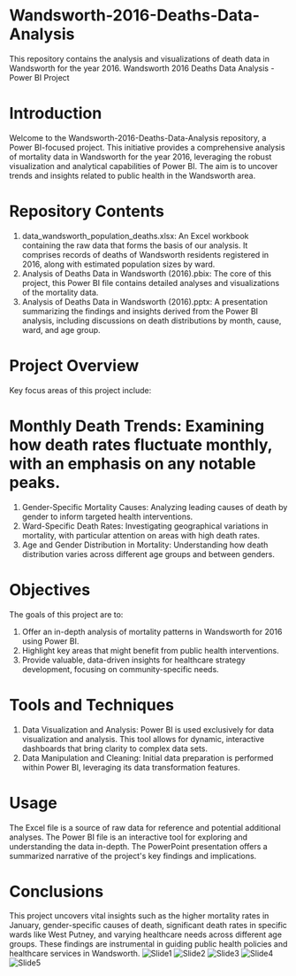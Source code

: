 # Wandsworth-2016-Deaths-Data-Analysis
This repository contains the analysis and visualizations of death data in Wandsworth for the year 2016. 
Wandsworth 2016 Deaths Data Analysis - Power BI Project
# Introduction
Welcome to the Wandsworth-2016-Deaths-Data-Analysis repository, a Power BI-focused project. This initiative provides a comprehensive analysis of mortality data in Wandsworth for the year 2016, leveraging the robust visualization and analytical capabilities of Power BI. The aim is to uncover trends and insights related to public health in the Wandsworth area.

# Repository Contents
1. data_wandsworth_population_deaths.xlsx: An Excel workbook containing the raw data that forms the basis of our analysis. It comprises records of deaths of Wandsworth residents registered in 2016, along with estimated population sizes by ward.
2. Analysis of Deaths Data in Wandsworth (2016).pbix: The core of this project, this Power BI file contains detailed analyses and visualizations of the mortality data.
3. Analysis of Deaths Data in Wandsworth (2016).pptx: A presentation summarizing the findings and insights derived from the Power BI analysis, including discussions on death distributions by month, cause, ward, and age group.
# Project Overview
Key focus areas of this project include:

# Monthly Death Trends: Examining how death rates fluctuate monthly, with an emphasis on any notable peaks.
1. Gender-Specific Mortality Causes: Analyzing leading causes of death by gender to inform targeted health interventions.
2. Ward-Specific Death Rates: Investigating geographical variations in mortality, with particular attention on areas with high death rates.
3. Age and Gender Distribution in Mortality: Understanding how death distribution varies across different age groups and between genders.
# Objectives
The goals of this project are to:

1. Offer an in-depth analysis of mortality patterns in Wandsworth for 2016 using Power BI.
2. Highlight key areas that might benefit from public health interventions.
3. Provide valuable, data-driven insights for healthcare strategy development, focusing on community-specific needs.
# Tools and Techniques
1. Data Visualization and Analysis: Power BI is used exclusively for data visualization and analysis. This tool allows for dynamic, interactive dashboards that bring clarity to complex data sets.
2. Data Manipulation and Cleaning: Initial data preparation is performed within Power BI, leveraging its data transformation features.
# Usage
The Excel file is a source of raw data for reference and potential additional analyses.
The Power BI file is an interactive tool for exploring and understanding the data in-depth.
The PowerPoint presentation offers a summarized narrative of the project's key findings and implications.
# Conclusions
This project uncovers vital insights such as the higher mortality rates in January, gender-specific causes of death, significant death rates in specific wards like West Putney, and varying healthcare needs across different age groups. These findings are instrumental in guiding public health policies and healthcare services in Wandsworth.
![Slide1](https://github.com/GitWithNeeraj/Wandsworth-2016-Deaths-Data-Analysis/assets/84373485/069e5605-e34f-4b0a-8bca-f1d484356436)
![Slide2](https://github.com/GitWithNeeraj/Wandsworth-2016-Deaths-Data-Analysis/assets/84373485/3c51bf7e-e5dd-4bf4-8e14-5481a0135604)
![Slide3](https://github.com/GitWithNeeraj/Wandsworth-2016-Deaths-Data-Analysis/assets/84373485/46ab505a-003f-429b-8bc2-40fdd837921c)
![Slide4](https://github.com/GitWithNeeraj/Wandsworth-2016-Deaths-Data-Analysis/assets/84373485/eead0793-68a2-4e0c-aef8-03f8db134199)
![Slide5](https://github.com/GitWithNeeraj/Wandsworth-2016-Deaths-Data-Analysis/assets/84373485/d87066aa-b9e9-4af8-9a04-6a92604753dc)






